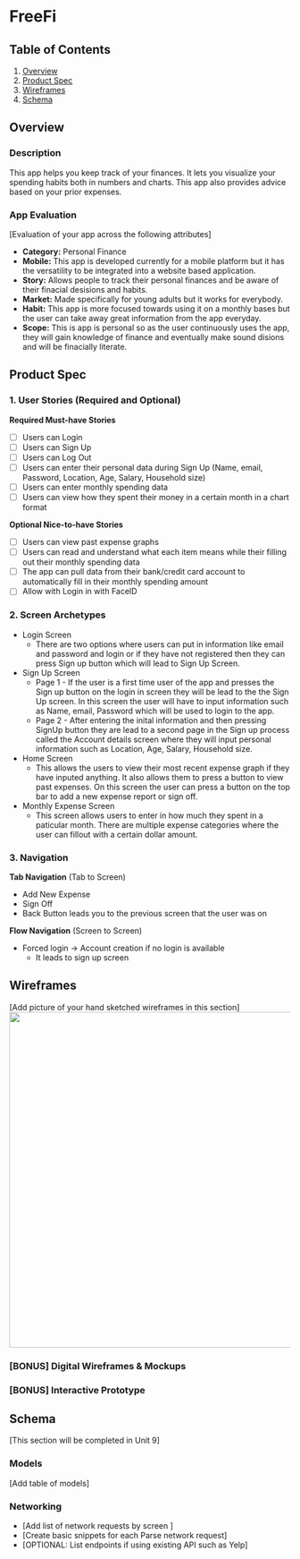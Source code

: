 # FreeFi

## Table of Contents
1. [Overview](#Overview)
1. [Product Spec](#Product-Spec)
1. [Wireframes](#Wireframes)
2. [Schema](#Schema)

## Overview
### Description
This app helps you keep track of your finances. It lets you visualize your spending habits both in numbers and charts. This app also provides advice based on your prior expenses.

### App Evaluation
[Evaluation of your app across the following attributes]
- **Category:** Personal Finance
- **Mobile:** This app is developed currently for a mobile platform but it has the versatility to be integrated into a website based application.
- **Story:** Allows people to track their personal finances and be aware of their finacial desisions and habits.
- **Market:** Made specifically for young adults but it works for everybody.
- **Habit:** This app is more focused towards using it on a monthly bases but the user can take away great information from the app everyday.
- **Scope:** This is app is personal so as the user continuously uses the app, they will gain knowledge of finance and eventually make sound disions and will be finacially literate.

## Product Spec

### 1. User Stories (Required and Optional)

**Required Must-have Stories**
- [ ] Users can Login
- [ ] Users can Sign Up
- [ ] Users can Log Out
- [ ] Users can enter their personal data during Sign Up (Name, email, Password, Location, Age, Salary, Household size)
- [ ] Users can enter monthly spending data
- [ ] Users can view how they spent their money in a certain month in a chart format

**Optional Nice-to-have Stories**
- [ ] Users can view past expense graphs
- [ ] Users can read and understand what each item means while their filling out their monthly spending data
- [ ] The app can pull data from their bank/credit card account to automatically fill in their monthly spending amount
- [ ] Allow with Login in with FaceID

### 2. Screen Archetypes

* Login Screen
   * There are two options where users can put in information like email and password and login or if they have not registered then they can press Sign up button which will lead to Sign Up Screen. 
* Sign Up Screen 
   * Page 1 - If the user is a first time user of the app and presses the Sign up button on the login in screen they will be lead to the the Sign Up screen. In this screen the user will have to input information such as Name, email, Password which will be used to login to the app.
   * Page 2 - After entering the inital information and then pressing SignUp button they are lead to a second page in the Sign up process called the Account details screen where they will input personal information such as Location, Age, Salary, Household size. 
* Home Screen
   * This allows the users to view their most recent expense graph if they have inputed anything. It also allows them to press a button to view past expenses. On this screen the user can press a button on the top bar to add a new expense report or sign off. 
* Monthly Expense Screen
   * This screen allows users to enter in how much they spent in a paticular month. There are multiple expense categories where the user can fillout with a certain dollar amount. 

### 3. Navigation

**Tab Navigation** (Tab to Screen)

* Add New Expense
* Sign Off
* Back Button leads you to the previous screen that the user was on

**Flow Navigation** (Screen to Screen)

* Forced login -> Account creation if no login is available 
   * It leads to sign up screen


## Wireframes
[Add picture of your hand sketched wireframes in this section]
<img src="YOUR_WIREFRAME_IMAGE_URL" width=600>

### [BONUS] Digital Wireframes & Mockups

### [BONUS] Interactive Prototype

## Schema 
[This section will be completed in Unit 9]
### Models
[Add table of models]
### Networking
- [Add list of network requests by screen ]
- [Create basic snippets for each Parse network request]
- [OPTIONAL: List endpoints if using existing API such as Yelp]
